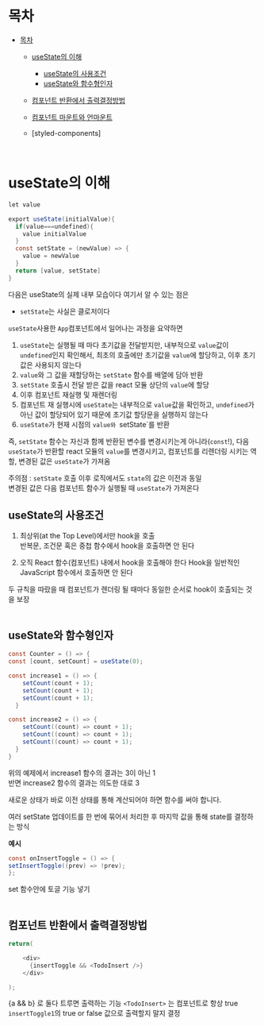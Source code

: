 # 목차

- [목차](#목차)

  - [useState의 이해](#useState의-이해)
    - [useState의 사용조건](#useState의-사용조건)
    - [useState와 함수형인자](#useState와-함수형인자)
  - [컴포넌트 반환에서 출력결정방법](#컴포넌트-반환에서-출력결정방법)
  - [컴포넌트 마운트와 언마운트](#컴포넌트-마운트와-언마운트)
  - [styled-components]

    <br>

# useState의 이해

```java script
let value

export useState(initialValue){
  if(value===undefined){
    value initialValue
  }
  const setState = (newValue) => {
    value = newValue
  }
  return [value, setState]
}
```

다음은 useState의 실제 내부 모습이다 여기서 알 수 있는 점은

- `setState`는 사실은 클로저이다

`useState`사용한 `App`컴포넌트에서 일어나는 과정을 요약하면

1. `useState`는 실행될 때 마다 초기값을 전달받지만, 내부적으로 `value`값이 `undefined`인지 확인해서, 최초의 호출에만 초기값을 `value`에 할당하고, 이후 초기값은 사용되지 않는다
2. `value`와 그 값을 재할당하는 `setState` 함수를 배열에 담아 반환
3. `setState` 호출시 전달 받은 값을 react 모듈 상단의 `value`에 할당
4. 이후 컴포넌트 재실행 및 재렌더링
5. 컴포넌트 재 실행시에 `useState`는 내부적으로 `value`값을 확인하고, `undefined`가 아닌 값이 할당되어 있기 때문에 초기값 할당문을 실행하지 않는다
6. `useState`가 현재 시점의 `value와 `setState`를 반환

즉, `setState` 함수는 자신과 함께 반환된 변수를 변경시키는게 아니라(`const`!), 다음 `useState`가 반환할 react 모듈의 `value`를 변경시키고, 컴포넌트를 리렌더링 시키는 역할, 변경된 값은 `useState`가 가져옴

주의점 : `setState` 호출 이후 로직에서도 `state`의 값은 이전과 동일  
변경된 값은 다음 컴포넌트 함수가 실행될 때 `useState`가 가져온다
<br>

## useState의 사용조건

1. 최상위(at the Top Level)에서만 hook을 호출  
   반복문, 조건문 혹은 중첩 함수에서 hook을 호출하면 안 된다

2. 오직 React 함수(컴포넌트) 내에서 hook을 호출해야 한다
   Hook을 일반적인 JavaScript 함수에서 호출하면 안 된다

두 규칙을 따랐을 때 컴포넌트가 렌더링 될 때마다 동일한 순서로 hook이 호출되는 것을 보장  
<br>

## useState와 함수형인자

```java script
const Counter = () => {
const [count, setCount] = useState(0);

const increase1 = () => {
    setCount(count + 1);
    setCount(count + 1);
    setCount(count + 1);
  }

const increase2 = () => {
    setCount((count) => count + 1);
    setCount((count) => count + 1);
    setCount((count) => count + 1);
  }
}
```

위의 예제에서 increase1 함수의 결과는 3이 아닌 1  
반면 increase2 함수의 결과는 의도한 대로 3

새로운 상태가 바로 이전 상태를 통해 계산되어야 하면 함수를 써야 합니다.

여러 setState 업데이트를 한 번에 묶어서 처리한 후 마지막 값을 통해 state를 결정하는 방식

**예시**

```java script
const onInsertToggle = () => {
setInsertToggle((prev) => !prev);
};
```

set 함수안에 토글 기능 넣기  
<br>

## 컴포넌트 반환에서 출력결정방법

```java script
return(

    <div>
      {insertToggle && <TodoInsert />}
    </div>

);
```

{a && b} 로 둘다 트루면 출력하는 기능 `<TodoInsert>` 는 컴포넌트로 항상 true  
`insertToggle1`의 true or false 값으로 출력할지 말지 결정

